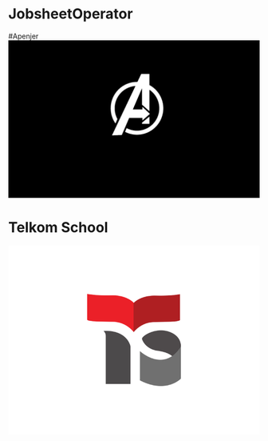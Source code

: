 # JobsheetOperator
#Apenjer
![Alt text](https://github.com/mikaozora/JobsheetOperator/blob/master/avengers-logo-wallpaper-images-On-wallpaper-hd1.png "hasil satu")
# Telkom School
![Alt text](https://github.com/mikaozora/JobsheetOperator/blob/master/logo%20TS.png "hasil dua")
